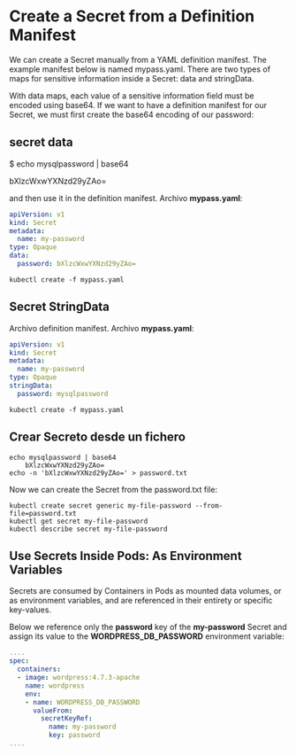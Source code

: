 # Create a Secret from a Definition Manifest

We can create a Secret manually from a YAML definition manifest. The example manifest below is named mypass.yaml. There are two types of maps for sensitive information inside a Secret: data and stringData.

With data maps, each value of a sensitive information field must be encoded using base64. If we want to have a definition manifest for our Secret, we must first create the base64 encoding of our password:

## secret data

$ echo mysqlpassword | base64

bXlzcWxwYXNzd29yZAo=

and then use it in the definition manifest. Archivo **mypass.yaml**:

```yaml
apiVersion: v1
kind: Secret
metadata:
  name: my-password
type: Opaque
data:
  password: bXlzcWxwYXNzd29yZAo=
```

    kubectl create -f mypass.yaml

## Secret StringData

Archivo definition manifest. Archivo **mypass.yaml**:

```yaml
apiVersion: v1
kind: Secret
metadata:
  name: my-password
type: Opaque
stringData:
  password: mysqlpassword
```

    kubectl create -f mypass.yaml

## Crear Secreto desde un fichero

    echo mysqlpassword | base64
        bXlzcWxwYXNzd29yZAo=
    echo -n 'bXlzcWxwYXNzd29yZAo=' > password.txt

Now we can create the Secret from the password.txt file:

    kubectl create secret generic my-file-password --from-file=password.txt
    kubectl get secret my-file-password
    kubectl describe secret my-file-password

## Use Secrets Inside Pods: As Environment Variables

Secrets are consumed by Containers in Pods as mounted data volumes, or as environment variables, and are referenced in their entirety or specific key-values.

Below we reference only the **password** key of the **my-password** Secret and assign its value to the **WORDPRESS_DB_PASSWORD** environment variable:

```yaml
....
spec:
  containers:
  - image: wordpress:4.7.3-apache
    name: wordpress
    env:
    - name: WORDPRESS_DB_PASSWORD
      valueFrom:
        secretKeyRef:
          name: my-password
          key: password
....
```
